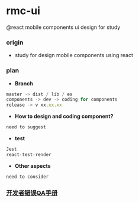 # rmc-ui
@react mobile components ui design for study

### origin

- study for design mobile components using react

### plan

- **Branch**

```javascript
master -> dist / lib / es
components -> dev -> coding for components
release -> v xx.xx.xx
```

- **How to design and coding component?**

```javascript
need to suggest
```

- **test**

```javascript
Jest
react-test-render
```

- **Other aspects**

```javascript
need to consider
```
### [开发者错误QA手册](developerErrorManual.md)